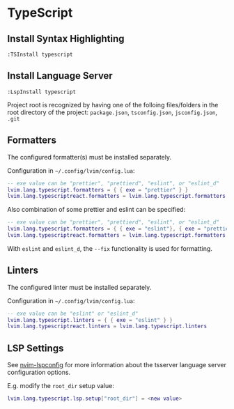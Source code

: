 # TypeScript

## Install Syntax Highlighting

```vim
:TSInstall typescript
```

## Install Language Server

```vim
:LspInstall typescript
```

Project root is recognized by having one of the folloing files/folders in the root directory of the project: `package.json`, `tsconfig.json`, `jsconfig.json`, `.git`

## Formatters

The configured formatter(s) must be installed separately.

Configuration in `~/.config/lvim/config.lua`:

```lua
-- exe value can be "prettier", "prettierd", "eslint", or "eslint_d"
lvim.lang.typescript.formatters = { { exe = "prettier" } }
lvim.lang.typescriptreact.formatters = lvim.lang.typescript.formatters
```

Also combination of some prettier and eslint can be specified:

```lua
-- exe value can be "prettier", "prettierd", "eslint", or "eslint_d"
lvim.lang.typescript.formatters = { { exe = "eslint"}, { exe = "prettier" } }
lvim.lang.typescriptreact.formatters = lvim.lang.typescript.formatters
```

With `eslint` and `eslint_d`, the `--fix` functionality is used for formatting. 

## Linters

The configured linter must be installed separately.

Configuration in `~/.config/lvim/config.lua`:

```lua
-- exe value can be "eslint" or "eslint_d"
lvim.lang.typescript.linters = { { exe = "eslint" } }
lvim.lang.typescriptreact.linters = lvim.lang.typescript.linters
```

## LSP Settings

See [nvim-lspconfig](https://github.com/neovim/nvim-lspconfig/blob/master/CONFIG.md#tsserver) for more information about the tsserver language server configuration options.

E.g. modify the `root_dir` setup value:

```lua
lvim.lang.typescript.lsp.setup["root_dir"] = <new value>
```
